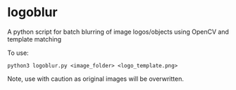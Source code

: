 # logoblur
A python script for batch blurring of image logos/objects using OpenCV and template matching

To use:

```
python3 logoblur.py <image_folder> <logo_template.png>
```

Note, use with caution as original images will be overwritten.
